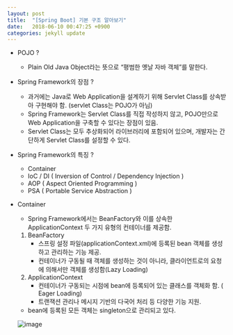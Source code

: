 ```yaml
---
layout: post
title:  "[Spring Boot] 기본 구조 알아보기"
date:   2018-06-10 00:47:25 +0900
categories: jekyll update
---
```


- POJO ? 
    - Plain Old Java Object라는 뜻으로 “평범한 옛날 자바 객체”를 말한다. 


- Spring Framework의 장점 ? 
    - 과거에는 Java로 Web Application을 설계하기 위해 Servlet Class를 상속받아 구현해야 함. (servlet Class는 POJO가 아님) 
    - Spring Framework는 Servlet Class를 직접 작성하지 않고, POJO만으로 Web Application을 구축할 수 있다는 장점이 있음.
    - Servlet Class는 모두 추상화되어 라이브러리에 포함되어 있으며, 개발자는 간단하게 Servlet Class를 설정할 수 있다.

- Spring Framework의 특징 ? 
    - Container
	- IoC / DI      ( Inversion of Control / Dependency Injection ) 
	- AOP            ( Aspect Oriented Programming ) 
	- PSA             ( Portable Service Abstraction ) 

- Container
    - Spring Framework에서는 BeanFactory와 이를 상속한 ApplicationContext 두 가지 유형의 컨테이너를 제공함.
    1. BeanFactory
        - 스프링 설정 파일(applicationContext.xml)에 등록된 bean 객체를 생성하고 관리하는 기능 제공.
        - 컨테이너가 구동될 때 객체를 생성하는 것이 아니라, 클라이언트로의 요청에 의해서만 객체를 생성함(Lazy Loading)
    2. ApplicationContext
        - 컨테이너가 구동되는 시점에 bean에 등록되어 있는 클래스를 객체화 함. ( Eager Loading)
        - 트랜잭션 관리나 메시지 기반의 다국어 처리 등 다양한 기능 지원.
    - bean에 등록된 모든 객체는 singleton으로 관리되고 있다.

    ![image](https://user-images.githubusercontent.com/12456375/41198125-0609a0c4-6cad-11e8-8ad7-789e6e882520.png)
